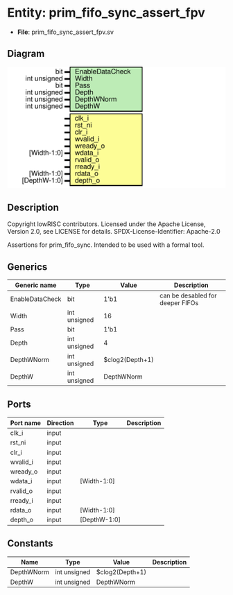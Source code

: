 # Entity: prim_fifo_sync_assert_fpv

- **File**: prim_fifo_sync_assert_fpv.sv
## Diagram

![Diagram](prim_fifo_sync_assert_fpv.svg "Diagram")
## Description

 Copyright lowRISC contributors.
 Licensed under the Apache License, Version 2.0, see LICENSE for details.
 SPDX-License-Identifier: Apache-2.0

 Assertions for prim_fifo_sync.
 Intended to be used with a formal tool.

## Generics

| Generic name    | Type         | Value           | Description                        |
| --------------- | ------------ | --------------- | ---------------------------------- |
| EnableDataCheck | bit          | 1'b1            |  can be desabled for deeper FIFOs  |
| Width           | int unsigned | 16              |                                    |
| Pass            | bit          | 1'b1            |                                    |
| Depth           | int unsigned | 4               |                                    |
| DepthWNorm      | int unsigned | $clog2(Depth+1) |                                    |
| DepthW          | int unsigned | DepthWNorm      |                                    |
## Ports

| Port name | Direction | Type         | Description |
| --------- | --------- | ------------ | ----------- |
| clk_i     | input     |              |             |
| rst_ni    | input     |              |             |
| clr_i     | input     |              |             |
| wvalid_i  | input     |              |             |
| wready_o  | input     |              |             |
| wdata_i   | input     | [Width-1:0]  |             |
| rvalid_o  | input     |              |             |
| rready_i  | input     |              |             |
| rdata_o   | input     | [Width-1:0]  |             |
| depth_o   | input     | [DepthW-1:0] |             |
## Constants

| Name       | Type         | Value           | Description |
| ---------- | ------------ | --------------- | ----------- |
| DepthWNorm | int unsigned | $clog2(Depth+1) |             |
| DepthW     | int unsigned | DepthWNorm      |             |
